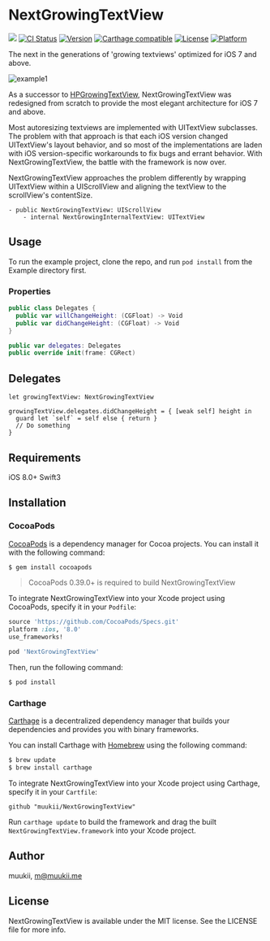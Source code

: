 # NextGrowingTextView

![](https://img.shields.io/badge/Swift-3.0-blue.svg?style=flat)
[![CI Status](http://img.shields.io/travis/muukii/NextGrowingTextView.svg?style=flat)](https://travis-ci.org/muukii/NextGrowingTextView)
[![Version](https://img.shields.io/cocoapods/v/NextGrowingTextView.svg?style=flat)](http://cocoapods.org/pods/NextGrowingTextView)
[![Carthage compatible](https://img.shields.io/badge/Carthage-compatible-4BC51D.svg?style=flat)](https://github.com/Carthage/Carthage)
[![License](https://img.shields.io/cocoapods/l/NextGrowingTextView.svg?style=flat)](http://cocoapods.org/pods/NextGrowingTextView)
[![Platform](https://img.shields.io/cocoapods/p/NextGrowingTextView.svg?style=flat)](http://cocoapods.org/pods/NextGrowingTextView)

The next in the generations of 'growing textviews' optimized for iOS 7 and above.

![example1](sample1.gif)

As a successor to [HPGrowingTextView](https://github.com/HansPinckaers/GrowingTextView), NextGrowingTextView was redesigned from scratch to provide the most elegant architecture for iOS 7 and above.

Most autoresizing textviews are implemented with UITextView subclasses. The problem with that approach is that each iOS version changed UITextView's layout behavior, and so most of the implementations are laden with iOS version-specific workarounds to fix bugs and errant behavior. With NextGrowingTextView, the battle with the framework is now over.

NextGrowingTextView approaches the problem differently by wrapping UITextView within a UIScrollView and aligning the textView to the scrollView's contentSize.
```
- public NextGrowingTextView: UIScrollView
    - internal NextGrowingInternalTextView: UITextView
```

## Usage

To run the example project, clone the repo, and run `pod install` from the Example directory first.

### Properties

```swift
public class Delegates {
  public var willChangeHeight: (CGFloat) -> Void
  public var didChangeHeight: (CGFloat) -> Void
}

public var delegates: Delegates
public override init(frame: CGRect)
```

## Delegates

```
let growingTextView: NextGrowingTextView

growingTextView.delegates.didChangeHeight = { [weak self] height in
  guard let `self` = self else { return }
  // Do something
}
```

## Requirements

iOS 8.0+ Swift3

## Installation
### CocoaPods

[CocoaPods](http://cocoapods.org) is a dependency manager for Cocoa projects. You can install it with the following command:

```bash
$ gem install cocoapods
```

> CocoaPods 0.39.0+ is required to build NextGrowingTextView

To integrate NextGrowingTextView into your Xcode project using CocoaPods, specify it in your `Podfile`:

```ruby
source 'https://github.com/CocoaPods/Specs.git'
platform :ios, '8.0'
use_frameworks!

pod 'NextGrowingTextView'
```

Then, run the following command:

```bash
$ pod install
```

### Carthage

[Carthage](https://github.com/Carthage/Carthage) is a decentralized dependency manager that builds your dependencies and provides you with binary frameworks.

You can install Carthage with [Homebrew](http://brew.sh/) using the following command:

```bash
$ brew update
$ brew install carthage
```

To integrate NextGrowingTextView into your Xcode project using Carthage, specify it in your `Cartfile`:

```ogdl
github "muukii/NextGrowingTextView"
```

Run `carthage update` to build the framework and drag the built `NextGrowingTextView.framework` into your Xcode project.


## Author

muukii, m@muukii.me

## License

NextGrowingTextView is available under the MIT license. See the LICENSE file for more info.

